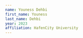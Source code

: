 ```yaml
---
name: Youness Dehbi
first_name: Youness
last_name: Dehbi
year: 2023
affiliation: HafenCity University
---
```



